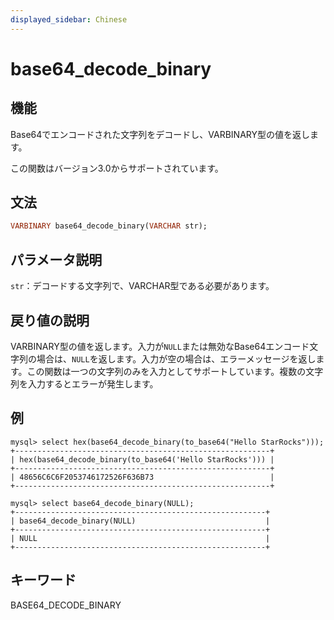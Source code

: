 ```yaml
---
displayed_sidebar: Chinese
---
```


# base64_decode_binary

## 機能

Base64でエンコードされた文字列をデコードし、VARBINARY型の値を返します。

この関数はバージョン3.0からサポートされています。

## 文法

```Haskell
VARBINARY base64_decode_binary(VARCHAR str);
```

## パラメータ説明

`str`：デコードする文字列で、VARCHAR型である必要があります。

## 戻り値の説明

VARBINARY型の値を返します。入力が`NULL`または無効なBase64エンコード文字列の場合は、`NULL`を返します。入力が空の場合は、エラーメッセージを返します。この関数は一つの文字列のみを入力としてサポートしています。複数の文字列を入力するとエラーが発生します。

## 例

```Plain
mysql> select hex(base64_decode_binary(to_base64("Hello StarRocks")));
+---------------------------------------------------------+
| hex(base64_decode_binary(to_base64('Hello StarRocks'))) |
+---------------------------------------------------------+
| 48656C6C6F2053746172526F636B73                          |
+---------------------------------------------------------+

mysql> select base64_decode_binary(NULL);
+--------------------------------------------------------+
| base64_decode_binary(NULL)                             |
+--------------------------------------------------------+
| NULL                                                   |
+--------------------------------------------------------+
```

## キーワード

BASE64_DECODE_BINARY
